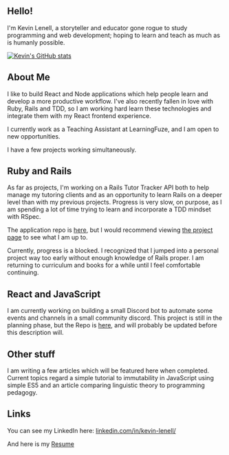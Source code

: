 ## Hello!

I'm Kevin Lenell, a storyteller and educator gone rogue to study programming and web development; hoping to learn and teach as much as is humanly possible.

[![Kevin's GitHub stats](https://github-readme-stats.vercel.app/api?username=krlenell&hide=stars&count_private=true&theme=gruvbox&show_icons=true)](https://github.com/anuraghazra/github-readme-stats)

## About Me

I like to build React and Node applications which help people learn and develop a more productive workflow. I've also recently fallen in love with Ruby, Rails and TDD, so I am working hard learn these technologies and integrate them with my React frontend experience.

I currently work as a Teaching Assistant at LearningFuze, and I am open to new opportunities.  

I have a few projects working simultaneously.

## Ruby and Rails

As far as projects, I'm working on a Rails Tutor Tracker API both to help manage my tutoring clients and as an opportunity to learn Rails on a deeper level than with my previous projects.  Progress is very slow, on purpose, as I am spending a lot of time trying to learn and incorporate a TDD mindset with RSpec.  

The application repo is [here](https://github.com/krlenell/tutor-tracker-api), but I would recommend viewing [the project page](https://github.com/krlenell/tutor-tracker-api/projects/1) to see what I am up to.  

Currently, progress is a blocked. I recognized that I jumped into a personal project way too early without enough knowledge of Rails proper.  I am returning to curriculum and books for a while until I feel comfortable continuing.

## React and JavaScript

I am currently working on building a small Discord bot to automate some events and channels in a small community discord.  This project is still in the planning phase, but the Repo is [here](https://github.com/krlenell/discord-list-event-bot), and will probably be updated before this description will.

## Other stuff

I am writing a few articles which will be featured here when completed. Current topics regard a simple tutorial to immutability in JavaScript using simple ES5 and an article comparing linguistic theory to programming pedagogy.  

## Links

You can see my LinkedIn here: [linkedin.com/in/kevin-lenell/](https://www.linkedin.com/in/kevin-lenell/)

And here is my [Resume](https://drive.google.com/file/d/1RCvwsgABTuAqoyDN30_gFOxlVgBpcTA3/view?usp=sharing)



<!--
**krlenell/krlenell** is a ✨ _special_ ✨ repository because its `README.md` (this file) appears on your GitHub profile.

Here are some ideas to get you started:

- 🔭 I’m currently working on ...
- 🌱 I’m currently learning ...
- 👯 I’m looking to collaborate on ...
- 🤔 I’m looking for help with ...
- 💬 Ask me about ...
- 📫 How to reach me: ...
- 😄 Pronouns: ...
- ⚡ Fun fact: ...
-->
